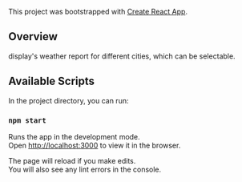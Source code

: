 This project was bootstrapped with [Create React App](https://github.com/facebook/create-react-app).

## Overview
display's weather report for different cities, which can be selectable.

## Available Scripts

In the project directory, you can run:

### `npm start`

Runs the app in the development mode.<br />
Open [http://localhost:3000](http://localhost:3000) to view it in the browser.

The page will reload if you make edits.<br />
You will also see any lint errors in the console.

